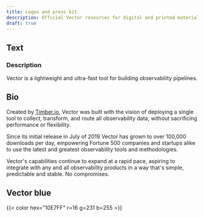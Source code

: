 ```yaml
---
title: Logos and press kit
description: Official Vector resources for digital and printed materials
draft: true
---
```


## Text

### Description

Vector is a lightweight and ultra-fast tool for building observability pipelines.

## Bio

Created by [Timber.io][timber], Vector was built with the vision of deploying a single tool to collect, transform, and route all observability data, without sacrificing performance or flexibility.

Since its initial release in July of 2019 Vector has grown to over 100,000 downloads per day, empowering Fortune 500 companies and startups alike to use the latest and greatest observability tools and methodologies.

Vector's capabilities continue to expand at a rapid pace, aspiring to integrate with any and all observability products in a way that's simple, predictable and stable. No compromises.

## Vector blue

{{< color hex="10E7FF" r=16 g=231 b=255 >}}

<!--

-->

[timber]: https://timber.io
